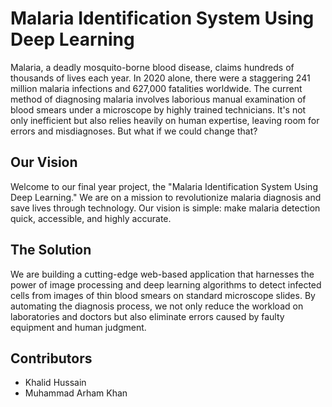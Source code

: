 # Malaria Identification System Using Deep Learning
Malaria, a deadly mosquito-borne blood disease, claims hundreds of thousands of lives each year. In 2020 alone, there were a staggering 241 million malaria infections and 627,000 fatalities worldwide. The current method of diagnosing malaria involves laborious manual examination of blood smears under a microscope by highly trained technicians. It's not only inefficient but also relies heavily on human expertise, leaving room for errors and misdiagnoses.
But what if we could change that?

## Our Vision
Welcome to our final year project, the "Malaria Identification System Using Deep Learning." We are on a mission to revolutionize malaria diagnosis and save lives through technology. Our vision is simple: make malaria detection quick, accessible, and highly accurate. 
## The Solution

We are building a cutting-edge web-based application that harnesses the power of image processing and deep learning algorithms to detect infected cells from images of thin blood smears on standard microscope slides. By automating the diagnosis process, we not only reduce the workload on laboratories and doctors but also eliminate errors caused by faulty equipment and human judgment.

## Contributors

- Khalid Hussain 
- Muhammad Arham Khan
